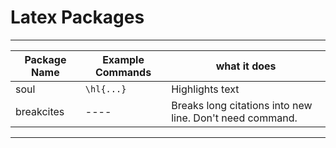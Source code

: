 # Latex Packages

---

| Package Name | Example Commands | what it does |
| ------------ | ------- | ------------ |
| soul | ```\hl{...}``` | Highlights text | 
| breakcites |  ---- | Breaks long citations into new line. Don't need command. |

---
